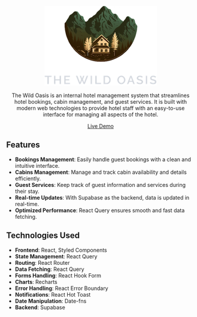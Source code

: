 <div align='center'>

![The Wild Oasis Screenshot](./public/logo-dark.png)

The Wild Oasis is an internal hotel management system that streamlines hotel bookings, cabin management, and guest services. It is built with modern web technologies to provide hotel staff with an easy-to-use interface for managing all aspects of the hotel.

[Live Demo](https://the-wild-oasis-mahmoud.vercel.app/)

</div>

## Features

- **Bookings Management**: Easily handle guest bookings with a clean and intuitive interface.
- **Cabins Management**: Manage and track cabin availability and details efficiently.
- **Guest Services**: Keep track of guest information and services during their stay.
- **Real-time Updates**: With Supabase as the backend, data is updated in real-time.
- **Optimized Performance**: React Query ensures smooth and fast data fetching.

## Technologies Used

- **Frontend**: React, Styled Components
- **State Management**: React Query
- **Routing**: React Router
- **Data Fetching**: React Query
- **Forms Handling**: React Hook Form
- **Charts**: Recharts
- **Error Handling**: React Error Boundary
- **Notifications**: React Hot Toast
- **Date Manipulation**: Date-fns
- **Backend**: Supabase
